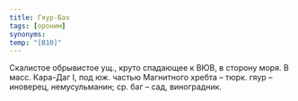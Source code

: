 ```yaml
---
title: Гяур-Бах
tags: [ороним]
synonyms:
temp: "[В10]"
---
```


Скалистое обрывистое ущ., круто спадающее к ВЮВ, в сторону моря. В масс.
Кара-Даг I, под юж. частью Магнитного хребта – тюрк. гяур – иноверец,
немусульманин; ср. баг – сад, виноградник.
